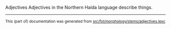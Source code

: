 Adjectives
Adjectives in the Northern Haida language describe things.

* * *

<small>This (part of) documentation was generated from [src/fst/morphology/stems/adjectives.lexc](https://github.com/giellalt/lang-hdn/blob/main/src/fst/morphology/stems/adjectives.lexc)</small>
